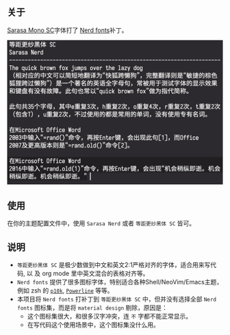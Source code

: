 ## 关于

[Sarasa Mono SC](https://github.com/be5invis/Sarasa-Gothic)字体打了 [Nerd
fonts](https://github.com/ryanoasis/nerd-fonts)补丁。

![显示效果](screenshots/demo.png)

## 使用
在你的主题配置文件中，使用 `Sarasa Nerd` 或者 `等距更纱黑体 SC` 皆可。

## 说明
- `等距更纱黑体 SC` 是极少数做到中文和英文2:1严格对齐的字体，适合用来写代码, 以
  及 org mode 里中英文混合的表格对齐等。
- `Nerd fonts` 提供了很多图标字体，特别适合各种Shell/NeoVim/Emacs主题，例如 zsh 的
  [`p10k`](https://github.com/romkatv/powerlevel10k), 
  [`Powerline`](https://github.com/powerline/powerline) 等等。
- 本项目将 `Nerd fonts` 打补丁到 `等距更纱黑体 SC` 中，但并没有选择全部 `Nerd
  fonts` 图标集，而是将 `material design` 剔除，原因是：
  - 这个图标集很大，和很多汉字冲突，连 `不` 字都不能正常显示。
  - 在写代码这个使用场景中，这个图标集没什么用。

